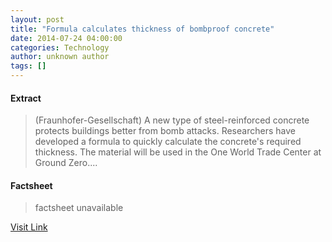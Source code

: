 ```yaml
---
layout: post
title: "Formula calculates thickness of bombproof concrete"
date: 2014-07-24 04:00:00
categories: Technology
author: unknown author
tags: []
---
```



#### Extract
>(Fraunhofer-Gesellschaft) A new type of steel-reinforced concrete protects buildings better from bomb attacks. Researchers have developed a formula to quickly calculate the concrete's required thickness. The material will be used in the One World Trade Center at Ground Zero....

#### Factsheet
>factsheet unavailable

[Visit Link](http://www.eurekalert.org/pub_releases/2014-07/f-fct072414.php)


